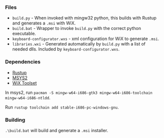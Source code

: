 ### Files
- `build.py` - When invoked with mingw32 python, this builds with Rustup and generates a `.msi` with WiX.
- `build.bat` - Wrapper to invoke `build.py` with the correct python executable.
- `keyboard-configurator.wxs` - xml configuration for WiX to generate `.msi`.
- `libraries.wxi` -  Generated automatically by `build.py` with a list of needed dlls. Included by `keyboard-configurator.wxs`.

### Dependencies
- [Rustup](https://rustup.rs/)
- [MSYS2](https://www.msys2.org/)
- [WiX Toolset](https://wixtoolset.org/)

In msys2, run `pacman -S mingw-w64-i686-gtk3 mingw-w64-i686-toolchain mingw-w64-i686-ntldd`.

Run `rustup toolchain add stable-i686-pc-windows-gnu`.

### Building
`.\build.bat` will build and generate a `.msi` installer.
